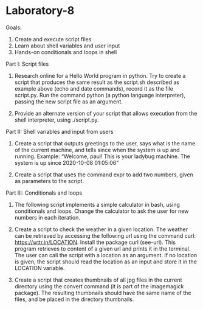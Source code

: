 # Laboratory-8

Goals: 
  1. Create and execute script files
  2. Learn about shell variables and user input
  3. Hands-on conditionals and loops in shell

Part I: Script files

1. Research online for a Hello World program in python. Try to create a script that produces
the same result as the script.sh described as example above (echo and date commands),
record it as the file script.py. Run the command python (a python language interpreter),
passing the new script file as an argument.

2. Provide an alternate version of your script that allows execution from the shell interpreter,
using ./script.py.


Part II: Shell variables and input from users

1. Create a script that outputs greetings to the user, says what is the name of the current
machine, and tells since when the system is up and running. Example:
  “Welcome, paul!
  This is your ladybug machine.
  The system is up since 2020-10-08 01:05:06”

2. Create a script that uses the command expr to add two numbers, given as parameters to the
script.


Part III: Conditionals and loops

1. The following script implements a simple calculator in bash, using conditionals and loops.
Change the calculator to ask the user for new numbers in each iteration.

2. Create a script to check the weather in a given location. The weather can be retrieved by
accessing the following url using the command curl: https://wttr.in/LOCATION. Install the
package curl (see-url). This program retrieves to content of a given url and prints it in the
terminal. The user can call the script with a location as an argument. If no location is given,
the script should read the location as an input and store it in the LOCATION variable.

3. Create a script that creates thumbnails of all jpg files in the current directory using the
convert command (it is part of the imagemagick package). The resulting thumbnails should
have the same name of the files, and be placed in the directory thumbnails.
